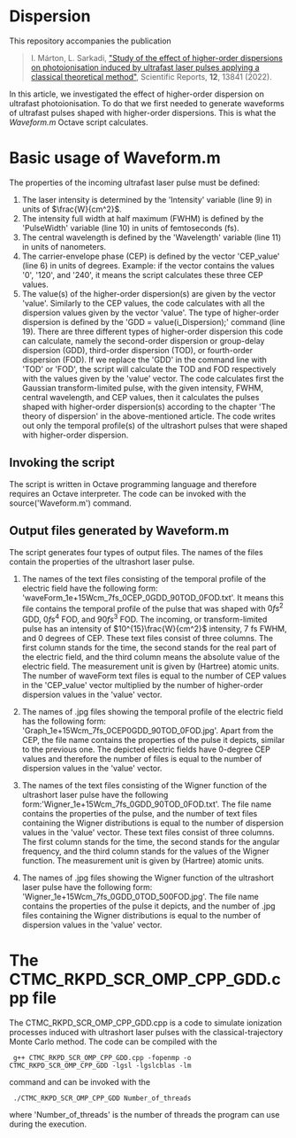 # Dispersion
This repository accompanies the publication

> I. Márton, L. Sarkadi, ["Study of the effect of higher-order dispersions on photoionisation induced by ultrafast laser pulses applying a classical theoretical method"](https://www.nature.com/articles/s41598-022-18034-w), Scientific Reports, **12**, 13841 (2022).

In this article, we investigated the effect of higher-order dispersion on ultrafast photoionisation. To do that we first needed to generate waveforms of ultrafast pulses shaped with higher-order dispersions. This is what the *Waveform.m* Octave script calculates.

# Basic usage of Waveform.m
The properties of the incoming ultrafast laser pulse must be defined:<br>
1. The laser intensity is determined by the 'Intensity' variable (line 9) in units of $\frac{W}{cm^2}$.
2. The intensity full width at half maximum (FWHM) is defined by the 'PulseWidth' variable (line 10) in units of femtoseconds (fs).<br>
3. The central wavelength is defined by the 'Wavelength' variable (line 11) in units of nanometers.
4. The carrier-envelope phase (CEP) is defined by the vector 'CEP_value' (line 6) in units of degrees. Example: if the vector contains the values '0', '120', and '240', it means the script calculates these three CEP values.
5. The value(s) of the higher-order dispersion(s) are given by the vector 'value'. Similarly to the CEP values, the code calculates with all the dispersion values given by the vector 'value'. The type of higher-order dispersion is defined by the 'GDD = value(i_Dispersion);' command (line 19). There are three different types of higher-order dispersion this code can calculate, namely the second-order dispersion or group-delay dispersion (GDD), third-order dispersion (TOD), or fourth-order dispersion (FOD). If we replace the 'GDD' in the command line with 'TOD' or 'FOD', the script will calculate the TOD and FOD respectively with the values given by the 'value' vector. The code calculates first the Gaussian transform-limited pulse, with the given intensity, FWHM, central wavelength, and CEP values, then it calculates the pulses shaped with higher-order dispersion(s) according to the chapter 'The theory of dispersion' in the above-mentioned article. The code writes out only the temporal profile(s) of the ultrashort pulses that were shaped with higher-order dispersion.<br>
## Invoking the script
The script is written in Octave programming language and therefore requires an Octave interpreter. The code can be invoked with the source('Waveform.m') command.
## Output files generated by Waveform.m
The script generates four types of output files. The names of the files contain the properties of the ultrashort laser pulse.<br>
1. The names of the text files consisting of the temporal profile of the electric field have the following form: 'waveForm_1e+15Wcm_7fs_0CEP_0GDD_90TOD_0FOD.txt'. It means this file contains the temporal profile of the pulse that was shaped with $0 fs^2$ GDD, $0 fs^4$ FOD, and $90 fs^3$ FOD. The incoming, or transform-limited pulse has an intensity of $10^{15}\frac{W}{cm^2}$ intensity, 7 fs FWHM, and 0 degrees of CEP. These text files consist of three columns. The first column stands for the time, the second stands for the real part of the electric field, and the third column means the absolute value of the electric field. The measurement unit is given by (Hartree) atomic units. The number of waveForm text files is equal to the number of CEP values in the 'CEP_value' vector multiplied by the number of higher-order dispersion values in the 'value' vector.<br>

2. The names of .jpg files showing the temporal profile of the electric field has the following form: 'Graph_1e+15Wcm_7fs_0CEP0GDD_90TOD_0FOD.jpg'. Apart from the CEP, the file name contains the properties of the pulse it depicts, similar to the previous one. The depicted electric fields have 0-degree CEP values and therefore the number of files is equal to the number of dispersion values in the 'value' vector.<br>

3. The names of the text files consisting of the Wigner function of the ultrashort laser pulse have the following form:'Wigner_1e+15Wcm_7fs_0GDD_90TOD_0FOD.txt'. The file name contains the properties of the pulse, and the number of text files containing the Wigner distributions is equal to the number of dispersion values in the 'value' vector. These text files consist of three columns. The first column stands for the time, the second stands for the angular frequency, and the third column stands for the values of the Wigner function. The measurement unit is given by (Hartree) atomic units.<br>

4. The names of .jpg files showing the Wigner function of the ultrashort laser pulse have the following form: 'Wigner_1e+15Wcm_7fs_0GDD_0TOD_500FOD.jpg'. The file name contains the properties of the pulse it depicts, and the number of .jpg files containing the Wigner distributions is equal to the number of dispersion values in the 'value' vector.

# The CTMC_RKPD_SCR_OMP_CPP_GDD.cpp file
The CTMC_RKPD_SCR_OMP_CPP_GDD.cpp is a code to simulate ionization processes induced with ultrashort laser pulses with the classical-trajectory Monte Carlo method. The code can be compiled with the

     g++ CTMC_RKPD_SCR_OMP_CPP_GDD.cpp -fopenmp -o CTMC_RKPD_SCR_OMP_CPP_GDD -lgsl -lgslcblas -lm

command and can be invoked with the

     ./CTMC_RKPD_SCR_OMP_CPP_GDD Number_of_threads

where 'Number_of_threads' is the number of threads the program can use during the execution.
